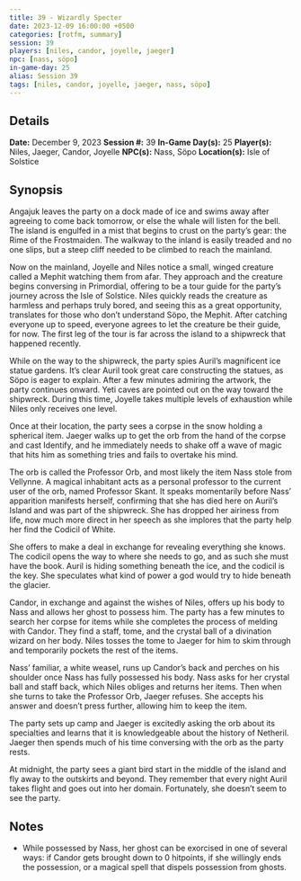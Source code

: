 ```yaml
---
title: 39 - Wizardly Specter
date: 2023-12-09 16:00:00 +0500
categories: [rotfm, summary]
session: 39
players: [niles, candor, joyelle, jaeger]
npc: [nass, söpo]
in-game-day: 25
alias: Session 39
tags: [niles, candor, joyelle, jaeger, nass, söpo]
---
```


## Details

**Date:** December 9, 2023
**Session #:** 39
**In-Game Day(s):** 25
**Player(s):** Niles, Jaeger, Candor, Joyelle
**NPC(s):** Nass, Söpo
**Location(s):** Isle of Solstice

## Synopsis
Angajuk leaves the party on a dock made of ice and swims away after agreeing to come back tomorrow, or else the whale will listen for the bell. The island is engulfed in a mist that begins to crust on the party’s gear: the Rime of the Frostmaiden. The walkway to the inland is easily treaded and no one slips, but a steep cliff needed to be climbed to reach the mainland.

Now on the mainland, Joyelle and Niles notice a small, winged creature called a Mephit watching them from afar. They approach and the creature begins conversing in Primordial, offering to be a tour guide for the party’s journey across the Isle of Solstice. Niles quickly reads the creature as harmless and perhaps truly bored, and seeing this as a great opportunity, translates for those who don’t understand Söpo, the Mephit. After catching everyone up to speed, everyone agrees to let the creature be their guide, for now. The first leg of the tour is far across the island to a shipwreck that happened recently.

While on the way to the shipwreck, the party spies Auril’s magnificent ice statue gardens. It’s clear Auril took great care constructing the statues, as Söpo is eager to explain. After a few minutes admiring the artwork, the party continues onward. Yeti caves are pointed out on the way toward the shipwreck. During this time, Joyelle takes multiple levels of exhaustion while Niles only receives one level.

Once at their location, the party sees a corpse in the snow holding a spherical item. Jaeger walks up to get the orb from the hand of the corpse and cast Identify, and he immediately needs to shake off a wave of magic that hits him as something tries and fails to overtake his mind.

The orb is called the Professor Orb, and most likely the item Nass stole from Vellynne. A magical inhabitant acts as a personal professor to the current user of the orb, named Professor Skant. It speaks momentarily before Nass’ apparition manifests herself, confirming that she has died here on Auril’s Island and was part of the shipwreck. She has dropped her airiness from life, now much more direct in her speech as she implores that the party help her find the Codicil of White.

She offers to make a deal in exchange for revealing everything she knows. The codicil opens the way to where she needs to go, and as such she must have the book. Auril is hiding something beneath the ice, and the codicil is the key. She speculates what kind of power a god would try to hide beneath the glacier.

Candor, in exchange and against the wishes of Niles, offers up his body to Nass and allows her ghost to possess him. The party has a few minutes to search her corpse for items while she completes the process of melding with Candor. They find a staff, tome, and the crystal ball of a divination wizard on her body. Niles tosses the tome to Jaeger for him to skim through and temporarily pockets the rest of the items.

Nass’ familiar, a white weasel, runs up Candor’s back and perches on his shoulder once Nass has fully possessed his body. Nass asks for her crystal ball and staff back, which Niles obliges and returns her items. Then when she turns to take the Professor Orb, Jaeger refuses. She accepts his answer and doesn’t press further, allowing him to keep the item.

The party sets up camp and Jaeger is excitedly asking the orb about its specialties and learns that it is knowledgeable about the history of Netheril. Jaeger then spends much of his time conversing with the orb as the party rests.

At midnight, the party sees a giant bird start in the middle of the island and fly away to the outskirts and beyond. They remember that every night Auril takes flight and goes out into her domain. Fortunately, she doesn’t seem to see the party.

## Notes
- While possessed by Nass, her ghost can be exorcised in one of several ways: if Candor gets brought down to 0 hitpoints, if she willingly ends the possession, or a magical spell that dispels possession from ghosts.
